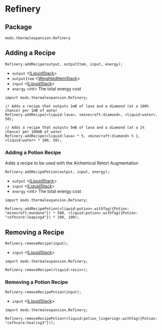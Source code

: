 # Refinery

## Package

`mods.thermalexpansion.Refinery`

## Adding a Recipe

`Refinery.addRecipe(output, outputItem, input, energy);`

- `output` <[ILiquidStack](/Vanilla/Liquids/ILiquidStack)>
- `outputItem` <[WeightedItemStack](/Vanilla/Items/WeightedItemStack)>
- `input` <[ILiquidStack](/Vanilla/Liquids/ILiquidStack)>
- `energy` &lt;int> The total energy cost

```zenscript
import mods.thermalexpansion.Refinery;

// Adds a recipe that outputs 1mB of lava and a diamond (at a 100% chance) per 1mB of water
Refinery.addRecipe(<liquid:lava>, <minecraft:diamond>, <liquid:water>, 50);

// Adds a recipe that outputs 5mB of lava and a diamond (at a 1% chance) per 100mB of water
Refinery.addRecipe(<liquid:lava> * 5, <minecraft:diamond> % 1, <liquid:water> * 100, 50);
```

### Adding a Potion Recipe

Adds a recipe to be used with the Alchemical Retort Augmentation

`Refinery.addRecipePotion(output, input, energy);`

- `output` <[ILiquidStack](/Vanilla/Liquids/ILiquidStack)>
- `input` <[ILiquidStack](/Vanilla/Liquids/ILiquidStack)>
- `energy` &lt;int> The total energy cost

```zenscript
import mods.thermalexpansion.Refinery;

Refinery.addRecipePotion(<liquid:potion>.withTag({Potion: "minecraft:mundane"}) * 500, <liquid:potion>.withTag({Potion: "cofhcore:leaping4"}) * 100, 100);
```

## Removing a Recipe

`Refinery.removeRecipe(input);`

- `input` <[ILiquidStack](/Vanilla/Liquids/ILiquidStack)>

```zenscript
import mods.thermalexpansion.Refinery;

Refinery.removeRecipe(<liquid:resin>);
```

### Removing a Potion Recipe

`Refinery.removeRecipePotion(input);`

- `input` <[ILiquidStack](/Vanilla/Liquids/ILiquidStack)>

```zenscript
import mods.thermalexpansion.Refinery;

Refinery.removeRecipePotion(<liquid:potion_lingering>.withTag({Potion: "cofhcore:healing3"}));
```
